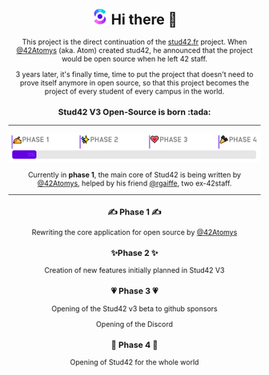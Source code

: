 <h1 align="center"><img src=".github/profile/logo-emoji.png" /> Hi there 👋</h1>

<p align="center">This project is the direct continuation of the <a href="https://stud42.fr">stud42.fr</a> project. When <a href="https://github.com/42Atomys">@42Atomys</a> (aka. Atom) created stud42, he announced that the project would be open source when he left 42 staff.</p>

<p align="center">3 years later, it's finally time, time to put the project that doesn't need to prove itself anymore in open source, so that this project becomes the project of every student of every campus in the world.</p>

<h3 align="center">Stud42 V3 Open-Source is born :tada: </h3>

<hr/>

<p align="center"><img src=".github/profile/PROGRESS.png" /></p>
<p align="center">Currently in <b>phase 1</b>, the main core of Stud42 is being written by <a href="https://github.com/42Atomys">@42Atomys</a>, helped by his friend <a href="https://github.com/rgaiffe">@rgaiffe</a>, two ex-42staff.</p>

<hr />

<h3 align="center">✍️ Phase 1 ✍️</h3>
<p align="center">Rewriting the core application for open source by <a href="https://github.com/42Atomys">@42Atomys</a></p>
<h3 align="center">✨Phase 2 ✨</h3>
<p align="center">Creation of new features initially planned in Stud42 V3</p>
<h3 align="center">💗 Phase 3 💗</h3>
<p align="center">Opening of the Stud42 v3 beta to github sponsors</p>
<p align="center">Opening of the Discord</p>
<h3 align="center">🎉 Phase 4 🎉</h3>
<p align="center">Opening of Stud42 for the whole world</p>

